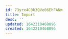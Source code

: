 ```yaml
---
id: 73yrx4C0b3QVe06EhFANm
title: Import
desc: ''
updated: 1642210468096
created: 1642210468096
---
```



